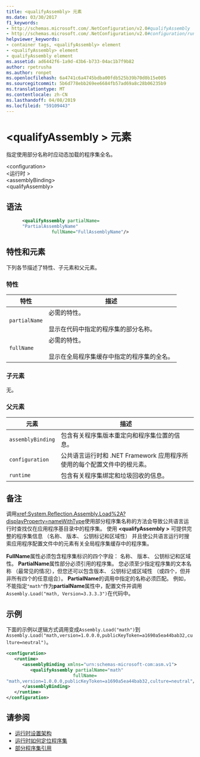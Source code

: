 ```yaml
---
title: <qualifyAssembly> 元素
ms.date: 03/30/2017
f1_keywords:
- http://schemas.microsoft.com/.NetConfiguration/v2.0#qualifyAssembly
- http://schemas.microsoft.com/.NetConfiguration/v2.0#configuration/runtime/assemblyBinding/qualifyAssembly
helpviewer_keywords:
- container tags, <qualifyAssembly> element
- <qualifyAssembly> element
- qualifyAssembly element
ms.assetid: ad6442f6-1a9d-43b6-b733-04ac1b7f9b82
author: rpetrusha
ms.author: ronpet
ms.openlocfilehash: 6a4741c6a4745bdba00fdb525b39b70d0b15e005
ms.sourcegitcommit: 5b6d778ebb269ee6684fb57ad69a8c28b06235b9
ms.translationtype: MT
ms.contentlocale: zh-CN
ms.lasthandoff: 04/08/2019
ms.locfileid: "59109443"
---
```

# <a name="qualifyassembly-element"></a>\<qualifyAssembly > 元素
指定使用部分名称时应动态加载的程序集全名。  
  
 \<configuration>  
\<运行时 >  
\<assemblyBinding>  
\<qualifyAssembly>  
  
## <a name="syntax"></a>语法  
  
```xml  
      <qualifyAssembly partialName=  
      "PartialAssemblyName"  
                 fullName="FullAssemblyName"/>  
```  
  
## <a name="attributes-and-elements"></a>特性和元素  
 下列各节描述了特性、子元素和父元素。  
  
### <a name="attributes"></a>特性  
  
|特性|描述|  
|---------------|-----------------|  
|`partialName`|必需的特性。<br /><br /> 显示在代码中指定的程序集的部分名称。|  
|`fullName`|必需的特性。<br /><br /> 显示在全局程序集缓存中指定的程序集的全名。|  
  
### <a name="child-elements"></a>子元素  
 无。  
  
### <a name="parent-elements"></a>父元素  
  
|元素|描述|  
|-------------|-----------------|  
|`assemblyBinding`|包含有关程序集版本重定向和程序集位置的信息。|  
|`configuration`|公共语言运行时和 .NET Framework 应用程序所使用的每个配置文件中的根元素。|  
|`runtime`|包含有关程序集绑定和垃圾回收的信息。|  
  
## <a name="remarks"></a>备注  
 调用<xref:System.Reflection.Assembly.Load%2A?displayProperty=nameWithType>使用部分程序集名称的方法会导致公共语言运行时查找仅在应用程序基目录中的程序集。 使用 **\<qualifyAssembly >** 可提供完整的程序集信息 （名称、 版本、 公钥标记和区域性） 并且使公共语言运行时搜索应用程序配置文件中的元素有关全局程序集缓存中的程序集。  
  
 **FullName**属性必须包含程序集标识的四个字段： 名称、 版本、 公钥标记和区域性。 **PartialName**属性部分必须引用的程序集。 您必须至少指定程序集的文本名称 （最常见的情况），但您还可以包含版本、 公钥标记或区域性 （或四个，但并非所有四个的任意组合）。 **PartialName**的调用中指定的名称必须匹配。 例如，不能指定`"math"`作为**partialName**属性中，配置文件并调用`Assembly.Load("math, Version=3.3.3.3")`在代码中。  
  
## <a name="example"></a>示例  
 下面的示例以逻辑方式调用变成`Assembly.Load("math")`到`Assembly.Load("math,version=1.0.0.0,publicKeyToken=a1690a5ea44bab32,culture=neutral")`。  
  
```xml  
<configuration>  
   <runtime>  
      <assemblyBinding xmlns="urn:schemas-microsoft-com:asm.v1">  
         <qualifyAssembly partialName="math"   
                         fullName=  
"math,version=1.0.0.0,publicKeyToken=a1690a5ea44bab32,culture=neutral"/>  
      </assemblyBinding>  
   </runtime>  
</configuration>  
```  
  
## <a name="see-also"></a>请参阅

- [运行时设置架构](../../../../../docs/framework/configure-apps/file-schema/runtime/index.md)
- [运行时如何定位程序集](../../../../../docs/framework/deployment/how-the-runtime-locates-assemblies.md)
- [部分程序集引用](https://docs.microsoft.com/previous-versions/dotnet/netframework-4.0/0a7zy9z5(v=vs.100))
